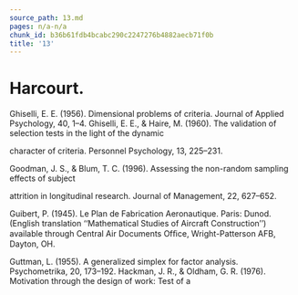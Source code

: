 ```yaml
---
source_path: 13.md
pages: n/a-n/a
chunk_id: b36b61fdb4bcabc290c2247276b4882aecb71f0b
title: '13'
---
```

# Harcourt.

Ghiselli, E. E. (1956). Dimensional problems of criteria. Journal of Applied Psychology, 40, 1–4. Ghiselli, E. E., & Haire, M. (1960). The validation of selection tests in the light of the dynamic

character of criteria. Personnel Psychology, 13, 225–231.

Goodman, J. S., & Blum, T. C. (1996). Assessing the non-random sampling effects of subject

attrition in longitudinal research. Journal of Management, 22, 627–652.

Guibert, P. (1945). Le Plan de Fabrication Aeronautique. Paris: Dunod. (English translation ‘‘Mathematical Studies of Aircraft Construction’’) available through Central Air Documents Ofﬁce, Wright-Patterson AFB, Dayton, OH.

Guttman, L. (1955). A generalized simplex for factor analysis. Psychometrika, 20, 173–192. Hackman, J. R., & Oldham, G. R. (1976). Motivation through the design of work: Test of a
